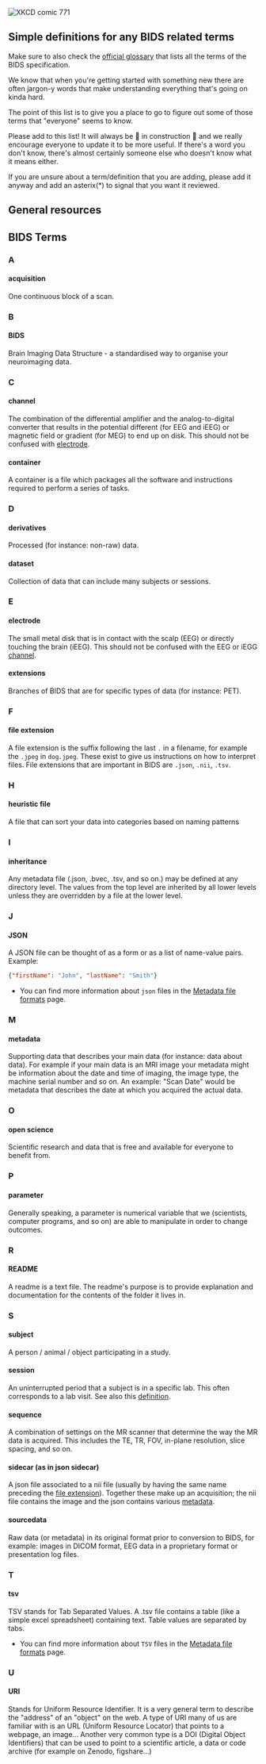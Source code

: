 ![XKCD comic 771](https://imgs.xkcd.com/comics/period_speech.png)

## Simple definitions for any BIDS related terms

Make sure to also check the
[official glossary](https://bids-specification.readthedocs.io/en/latest/99-appendices/14-glossary.html)
that lists all the terms of the BIDS specification.

We know that when you're getting started with something new there are often jargon-y words
that make understanding everything that's going on kinda hard.

The point of this list is to give you a place to go
to figure out some of those terms that "everyone" seems to know.

Please add to this list! It will always be 👷 in construction 🚧
and we really encourage everyone to update it to be more useful.
If there's a word you don't know,
there's almost certainly someone else who doesn't know what it means either.

If you are unsure about a term/definition that you are adding, please add it anyway and add an asterix(\*) to signal that you want it reviewed.

## General resources

## BIDS Terms

### A

#### acquisition

One continuous block of a scan.

### B

#### BIDS

Brain Imaging Data Structure - a standardised way to organise your neuroimaging data.

### C

#### channel

The combination of the differential amplifier and the analog-to-digital converter
that results in the potential different (for EEG and iEEG)
or magnetic field or gradient (for MEG) to end up on disk.
This should not be confused with [electrode](#electrode).

#### container

A container is a file which packages all the software
and instructions required to perform a series of tasks.

### D

#### derivatives

Processed (for instance: non-raw) data.

#### dataset

Collection of data that can include many subjects or sessions.

### E

#### electrode

The small metal disk that is in contact with the scalp (EEG)
or directly touching the brain (iEEG).
This should not be confused with the EEG or iEGG [channel](#channel).

#### extensions

Branches of BIDS that are for specific types of data (for instance: PET).

### F

#### file extension

A file extension is the suffix following the last `.` in a filename,
for example the `.jpeg` in `dog.jpeg`.
These exist to give us instructions on how to interpret files.
File extensions that are important in BIDS are `.json`, `.nii`, `.tsv`.

### H

#### heuristic file

A file that can sort your data into categories based on naming patterns

### I

#### inheritance

Any metadata file (.json, .bvec, .tsv, and so on.) may be defined at any
directory level. The values from the top level are inherited by all lower levels
unless they are overridden by a file at the lower level.

### J

#### JSON

A JSON file can be thought of as a form or as a list of name-value pairs.
Example:

```json
{"firstName": "John", "lastName": "Smith"}
```

-   You can find more information about `json` files
    in the [Metadata file formats](../folders_and_files/metadata.md#json-files) page.

### M

#### metadata

Supporting data that describes your main data (for instance: data about data).
For example if your main data is an MRI image your metadata might be information
about the date and time of imaging, the image type, the machine serial number and so on.
An example: "Scan Date" would be metadata that describes the date at which you acquired the actual data.

### O

#### open science

Scientific research and data that is free and available for everyone to benefit
from.

### P

#### parameter

Generally speaking, a parameter is numerical variable
that we (scientists, computer programs, and so on)
are able to manipulate in order to change outcomes.

### R

#### README

A readme is a text file.
The readme's purpose is to provide explanation
and documentation for the contents of the folder it lives in.

### S

#### subject

A person / animal / object participating in a study.

#### session

An uninterrupted period that a subject is in a specific lab.
This often corresponds to a lab visit.
See also this
[definition](https://bids-specification.readthedocs.io/en/stable/02-common-principles.html#definitions).

#### sequence

A combination of settings on the MR scanner that determine the way the MR data is acquired.
This includes the TE, TR, FOV, in-plane resolution, slice spacing, and so on.

#### sidecar (as in json sidecar)

A json file associated to a nii file
(usually by having the same name preceding the [file extension](#f)).
Together these make up an acquisition;
the nii file contains the image and the json contains various [metadata](#m).

#### sourcedata

Raw data (or metadata) in its original format prior to conversion to BIDS,
for example: images in DICOM format,
EEG data in a proprietary format or presentation log files.

### T

#### tsv

TSV stands for Tab Separated Values.
A .tsv file contains a table (like a simple excel spreadsheet) containing text.
Table values are separated by tabs.

-   You can find more information about `TSV` files
    in the [Metadata file formats](../folders_and_files/metadata.md#tsv-files) page.

### U

#### URI

Stands for Uniform Resource Identifier.
It is a very general term to describe the "address" of an "object" on the web.
A type of URI many of us are familiar with is an URL (Uniform Resource Locator)
that points to a webpage, an image...
Another very common type is a DOI (Digital Object Identifiers)
that can be used to point to a scientific article,
a data or code archive (for example on Zenodo, figshare...)
